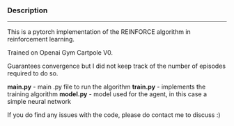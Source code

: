 ### Description
--- 

This is a pytorch implementation of the REINFORCE algorithm in reinforcement learning.

Trained on Openai Gym Cartpole V0.

Guarantees convergence but I did not keep track of the number of episodes required to do so.

**main.py** - main .py file to run the algorithm
**train.py** - implements the training algorithm
**model.py** - model used for the agent, in this case a simple neural network

If you do find any issues with the code, please do contact me to discuss :)
